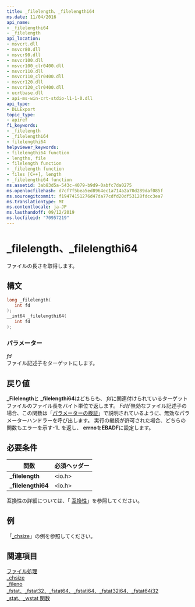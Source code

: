 ```yaml
---
title: _filelength、_filelengthi64
ms.date: 11/04/2016
api_name:
- _filelengthi64
- _filelength
api_location:
- msvcrt.dll
- msvcr80.dll
- msvcr90.dll
- msvcr100.dll
- msvcr100_clr0400.dll
- msvcr110.dll
- msvcr110_clr0400.dll
- msvcr120.dll
- msvcr120_clr0400.dll
- ucrtbase.dll
- api-ms-win-crt-stdio-l1-1-0.dll
api_type:
- DLLExport
topic_type:
- apiref
f1_keywords:
- _filelength
- _filelengthi64
- filelengthi64
helpviewer_keywords:
- filelengthi64 function
- lengths, file
- filelength function
- _filelength function
- files [C++], length
- _filelengthi64 function
ms.assetid: 3ab83d5a-543c-4079-b9d9-0abfc7da0275
ms.openlocfilehash: d7cf7f5bea5ed8964ec1a714a2a70d289daf085f
ms.sourcegitcommit: f19474151276d47da77cdfd20df53128fdcc3ea7
ms.translationtype: MT
ms.contentlocale: ja-JP
ms.lasthandoff: 09/12/2019
ms.locfileid: "70957219"
---
```

# <a name="_filelength-_filelengthi64"></a>_filelength、_filelengthi64

ファイルの長さを取得します。

## <a name="syntax"></a>構文

```C
long _filelength(
   int fd
);
__int64 _filelengthi64(
   int fd
);
```

### <a name="parameters"></a>パラメーター

*fd*<br/>
ファイル記述子をターゲットにします。

## <a name="return-value"></a>戻り値

**_Filelength**と **_filelengthi64**はどちらも、 *fd*に関連付けられているターゲットファイルのファイル長をバイト単位で返します。 *Fd*が無効なファイル記述子の場合、この関数は「[パラメーターの検証](../../c-runtime-library/parameter-validation.md)」で説明されているように、無効なパラメーターハンドラーを呼び出します。 実行の継続が許可された場合、どちらの関数もエラーを示す-1L を返し、 **errno**を**EBADF**に設定します。

## <a name="requirements"></a>必要条件

|関数|必須ヘッダー|
|--------------|---------------------|
|**_filelength**|\<io.h>|
|**_filelengthi64**|\<io.h>|

互換性の詳細については、「 [互換性](../../c-runtime-library/compatibility.md)」を参照してください。

## <a name="example"></a>例

「[_chsize](chsize.md)」の例を参照してください。

## <a name="see-also"></a>関連項目

[ファイル処理](../../c-runtime-library/file-handling.md)<br/>
[_chsize](chsize.md)<br/>
[_fileno](fileno.md)<br/>
[_fstat、_fstat32、_fstat64、_fstati64、_fstat32i64、_fstat64i32](fstat-fstat32-fstat64-fstati64-fstat32i64-fstat64i32.md)<br/>
[_stat、_wstat 関数](stat-functions.md)<br/>
